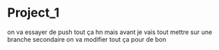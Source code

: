# Project_1
on va essayer de push tout ça hn 
mais avant je vais tout mettre sur une branche secondaire
on va modifier tout ça pour de bon 
